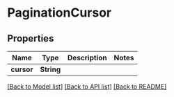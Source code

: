 # PaginationCursor

## Properties

Name | Type | Description | Notes
------------ | ------------- | ------------- | -------------
**cursor** | **String** |  | 

[[Back to Model list]](./README.md#documentation-for-models) [[Back to API list]](./README.md#documentation-for-api-endpoints) [[Back to README]](./README.md)


